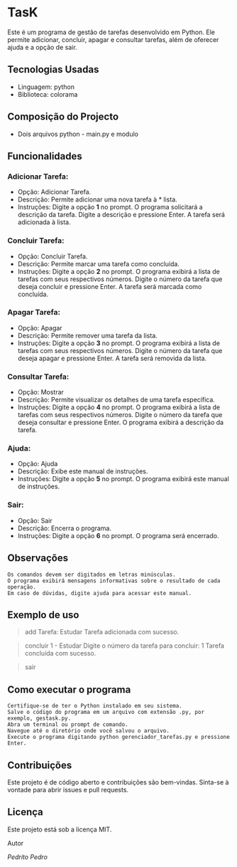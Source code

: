 # TasK

Este é um programa de gestão de tarefas desenvolvido em Python. Ele permite adicionar, concluir, apagar e consultar tarefas, além de oferecer ajuda e a opção de sair.

## Tecnologias Usadas

* Linguagem: python
* Biblioteca: colorama
## Composição do Projecto

* Dois arquivos python - main.py e modulo
## Funcionalidades

### Adicionar Tarefa:
* Opção: Adicionar Tarefa.
* Descrição: Permite adicionar uma nova tarefa à * lista.
* Instruções:
    Digite a opção **1** no prompt.
    O programa solicitará a descrição da tarefa. Digite a descrição e pressione Enter.
    A tarefa será adicionada à lista.
### Concluir Tarefa:
* Opção: Concluir Tarefa.
* Descrição: Permite marcar uma tarefa como concluída.
* Instruções:
    Digite a opção **2** no prompt.
    O programa exibirá a lista de tarefas com seus respectivos números.
    Digite o número da tarefa que deseja concluir e pressione Enter.
    A tarefa será marcada como concluída.

### Apagar Tarefa:
* Opção: Apagar
* Descrição: Permite remover uma tarefa da lista.
* Instruções:
    Digite a opção **3** no prompt.
    O programa exibirá a lista de tarefas com seus respectivos números.
    Digite o número da tarefa que deseja apagar e pressione Enter.
    A tarefa será removida da lista.
### Consultar Tarefa:
* Opção: Mostrar
* Descrição: Permite visualizar os detalhes de uma tarefa específica.
* Instruções:
    Digite a opção **4** no prompt.
    O programa exibirá a lista de tarefas com seus respectivos números.
    Digite o número da tarefa que deseja consultar e pressione Enter.
    O programa exibirá a descrição da tarefa.
### Ajuda:
* Opção: Ajuda
* Descrição: Exibe este manual de instruções.
* Instruções:
    Digite a opção **5** no prompt.
    O programa exibirá este manual de instruções.
### Sair:
* Opção: Sair
* Descrição: Encerra o programa.
* Instruções:
    Digite a opção **6** no prompt.
    O programa será encerrado.

## Observações

    Os comandos devem ser digitados em letras minúsculas.
    O programa exibirá mensagens informativas sobre o resultado de cada operação.
    Em caso de dúvidas, digite ajuda para acessar este manual.

## Exemplo de uso

> add
Tarefa: Estudar
Tarefa adicionada com sucesso.


> concluir
1 - Estudar
Digite o número da tarefa para concluir: 1
Tarefa concluída com sucesso.

> sair

## Como executar o programa

    Certifique-se de ter o Python instalado em seu sistema.
    Salve o código do programa em um arquivo com extensão .py, por exemplo, gestask.py.
    Abra um terminal ou prompt de comando.
    Navegue até o diretório onde você salvou o arquivo.
    Execute o programa digitando python gerenciador_tarefas.py e pressione Enter.

## Contribuições

Este projeto é de código aberto e contribuições são bem-vindas. Sinta-se à vontade para abrir issues e pull requests.
## Licença

Este projeto está sob a licença MIT.  

Autor

*Pedrito Pedro*
